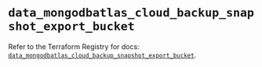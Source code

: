 # `data_mongodbatlas_cloud_backup_snapshot_export_bucket`

Refer to the Terraform Registry for docs: [`data_mongodbatlas_cloud_backup_snapshot_export_bucket`](https://registry.terraform.io/providers/mongodb/mongodbatlas/1.34.0/docs/data-sources/cloud_backup_snapshot_export_bucket).
